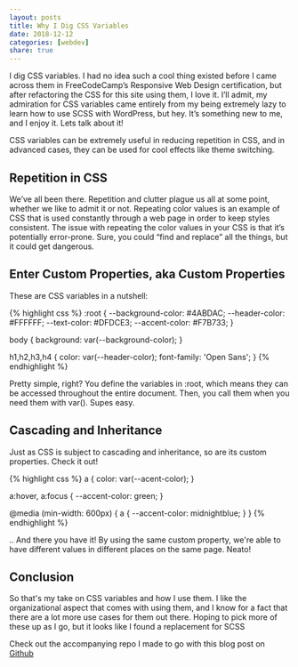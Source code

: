```yaml
---
layout: posts
title: Why I Dig CSS Variables
date: 2018-12-12
categories: [webdev]
share: true
---
```


I dig CSS variables. I had no idea such a cool thing existed before I came across them in FreeCodeCamp’s Responsive Web Design certification, but after refactoring the CSS for this site using them, I love it. I’ll admit, my admiration for CSS variables came entirely from my being extremely lazy to learn how to use SCSS with WordPress, but hey. It’s something new to me, and I enjoy it. Lets talk about it!

CSS variables can be extremely useful in reducing repetition in CSS, and in advanced cases, they can be used for cool effects like theme switching.

## Repetition in CSS

We’ve all been there. Repetition and clutter plague us all at some point, whether we like to admit it or not. Repeating color values is an example of CSS that is used constantly through a web page in order to keep styles consistent. The issue with repeating the color values in your CSS is that it’s potentially error-prone. Sure, you could “find and replace” all the things, but it could get dangerous.

## Enter Custom Properties, aka Custom Properties

These are CSS variables in a nutshell:

{% highlight css %}
:root {
    --background-color: #4ABDAC;
    --header-color: #FFFFFF;
    --text-color: #DFDCE3;
    --accent-color: #F7B733;
}

body {
    background: var(--background-color);
}

h1,h2,h3,h4 {
    color: var(--header-color);
    font-family: 'Open Sans';
}
{% endhighlight %}

Pretty simple, right? You define the variables in :root, which means they can be accessed throughout the entire document. Then, you call them when you need them with var(). Supes easy.

## Cascading and Inheritance

Just as CSS is subject to cascading and inheritance, so are its custom properties. Check it out!

{% highlight css %}
a {
    color: var(--acent-color);
}

a:hover,
a:focus {
    --accent-color: green;
}

@media (min-width: 600px) {
    a {
        --accent-color: midnightblue;
    }
}
{% endhighlight %}

.. And there you have it! By using the same custom property, we're able to have different values in different places on the same page. Neato!

## Conclusion

So that's my take on CSS variables and how I use them. I like the organizational aspect that comes with using them, and I know for a fact that there are a lot more use cases for them out there. Hoping to pick more of these up as I go, but it looks like I found a replacement for SCSS

Check out the accompanying repo I made to go with this blog post on [Github](https://github.com/aechagen/css-variables)